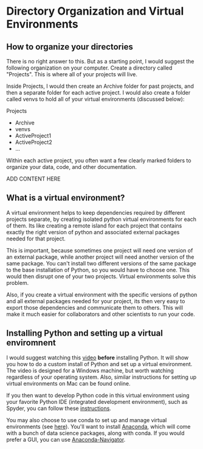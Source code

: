 # Directory Organization and Virtual Environments

## How to organize your directories

There is no right answer to this. But as a starting point, I would suggest the following organization on your computer. Create a directory called "Projects". This is where all of your projects will live. 

Inside Projects, I would then create an Archive folder for past projects, and then a separate folder for each active project. I would also create a folder called venvs to hold all of your virtual environments (discussed below):

Projects
* Archive
* venvs
* ActiveProject1
* ActiveProject2
* ...

Within each active project, you often want a few clearly marked folders to organize your data, code, and other documentation. 

ADD CONTENT HERE

## What is a virtual environment?

A virtual environment helps to keep dependencies required by different projects separate, by creating isolated python virtual environments for each of them. Its like creating a remote island for each project that contains exactly the right version of python and associated external packages needed for that project. 

This is important, because sometimes one project will need one version of an external package, while another project will need another version of the same package. You can't install two different versions of the same package to the base installation of Python, so you would have to choose one. This would then disrupt one of your two projects. Virtual environments solve this problem. 

Also, if you create a virtual environment with the specific versions of python and all external packages needed for your project, its then very easy to export those dependencies and communicate them to others. This will make it much easier for collaborators and other scientists to run your code. 

 
## Installing Python and setting up a virtual enviromnent

I would suggest watching this [video](https://www.youtube.com/watch?v=28eLP22SMTA&t=572s) **before** installing Python. It will show you how to do a custom install of Python and set up a virtual environment. The video is designed for a Windows machine, but worth watching regardless of your operating system. Also, similar instructions for setting up virtual environments on Mac can be found online.

If you then want to develop Python code in this virtual environment using your favorite Python IDE (integrated development environment), such as Spyder, you can follow these [instructions](https://medium.com/@apremgeorge/using-conda-python-environments-with-spyder-ide-and-jupyter-notebooks-in-windows-4e0a905aaac5). 

You may also choose to use conda to set up and manage virtual environments (see [here](https://subscription.packtpub.com/book/big-data-and-business-intelligence/9781788291460/1/ch01lvl1sec13/creating-a-virtual-environment-for-development-with-conda)). You'll want to install [Anaconda](https://www.anaconda.com/), which will come with a bunch of data science packages, along with conda. If you would prefer a GUI, you can use [Anaconda-Navigator](https://docs.anaconda.com/navigator/index.html).


 
